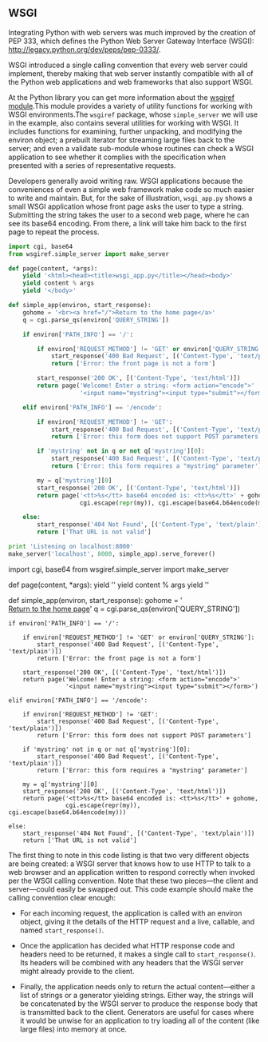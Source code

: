 ## WSGI


Integrating Python with web servers was much improved by the creation of PEP 333, which defines the Python Web Server
Gateway Interface (WSGI):
http://legacy.python.org/dev/peps/pep-0333/.

WSGI introduced a single calling convention that every web server could implement, thereby
making that web server instantly compatible with all of the Python web applications and web
frameworks that also support WSGI.

At the Python library you can get more information about the [wsgiref module](https://docs.python.org/2/library/wsgiref.html?highlight=wsgi#wsgiref).This module provides a variety of utility functions for working with WSGI environments.The `wsgiref` package, whose `simple_server` we will use in the example, also contains several utilities for
working with WSGI. It includes functions for examining, further unpacking, and modifying the environ
object; a prebuilt iterator for streaming large files back to the server; and even a validate sub-module
whose routines can check a WSGI application to see whether it complies with the specification when
presented with a series of representative requests.

Developers generally avoid writing raw. WSGI applications because the conveniences of even a
simple web framework make code so much easier to write and maintain. But, for the sake of illustration,
`wsgi_app.py` shows a small WSGI application whose front page asks the user to type a string. Submitting
the string takes the user to a second web page, where he can see its base64 encoding. From there, a link
will take him back to the first page to repeat the process.

```python
import cgi, base64
from wsgiref.simple_server import make_server

def page(content, *args):
    yield '<html><head><title>wsgi_app.py</title></head><body>'
    yield content % args
    yield '</body>'

def simple_app(environ, start_response):
    gohome = '<br><a href="/">Return to the home page</a>'
    q = cgi.parse_qs(environ['QUERY_STRING'])

    if environ['PATH_INFO'] == '/':

        if environ['REQUEST_METHOD'] != 'GET' or environ['QUERY_STRING']:
            start_response('400 Bad Request', [('Content-Type', 'text/plain')])
            return ['Error: the front page is not a form']

        start_response('200 OK', [('Content-Type', 'text/html')])
        return page('Welcome! Enter a string: <form action="encode">'
                    '<input name="mystring"><input type="submit"></form>')

    elif environ['PATH_INFO'] == '/encode':

        if environ['REQUEST_METHOD'] != 'GET':
            start_response('400 Bad Request', [('Content-Type', 'text/plain')])
            return ['Error: this form does not support POST parameters']

        if 'mystring' not in q or not q['mystring'][0]:
            start_response('400 Bad Request', [('Content-Type', 'text/plain')])
            return ['Error: this form requires a "mystring" parameter']

        my = q['mystring'][0]
        start_response('200 OK', [('Content-Type', 'text/html')])
        return page('<tt>%s</tt> base64 encoded is: <tt>%s</tt>' + gohome,
                    cgi.escape(repr(my)), cgi.escape(base64.b64encode(my)))

    else:
        start_response('404 Not Found', [('Content-Type', 'text/plain')])
        return ['That URL is not valid']

print 'Listening on localhost:8000'
make_server('localhost', 8000, simple_app).serve_forever()
```

import cgi, base64
from wsgiref.simple_server import make_server

def page(content, *args):
    yield '<html><head><title>wsgi_app.py</title></head><body>'
    yield content % args
    yield '</body>'

def simple_app(environ, start_response):
    gohome = '<br><a href="/">Return to the home page</a>'
    q = cgi.parse_qs(environ['QUERY_STRING'])

    if environ['PATH_INFO'] == '/':

        if environ['REQUEST_METHOD'] != 'GET' or environ['QUERY_STRING']:
            start_response('400 Bad Request', [('Content-Type', 'text/plain')])
            return ['Error: the front page is not a form']

        start_response('200 OK', [('Content-Type', 'text/html')])
        return page('Welcome! Enter a string: <form action="encode">'
                    '<input name="mystring"><input type="submit"></form>')

    elif environ['PATH_INFO'] == '/encode':

        if environ['REQUEST_METHOD'] != 'GET':
            start_response('400 Bad Request', [('Content-Type', 'text/plain')])
            return ['Error: this form does not support POST parameters']

        if 'mystring' not in q or not q['mystring'][0]:
            start_response('400 Bad Request', [('Content-Type', 'text/plain')])
            return ['Error: this form requires a "mystring" parameter']

        my = q['mystring'][0]
        start_response('200 OK', [('Content-Type', 'text/html')])
        return page('<tt>%s</tt> base64 encoded is: <tt>%s</tt>' + gohome,
                    cgi.escape(repr(my)), cgi.escape(base64.b64encode(my)))

    else:
        start_response('404 Not Found', [('Content-Type', 'text/plain')])
        return ['That URL is not valid']

The first thing to note in this code listing is that two very different objects are being created: a WSGI
server that knows how to use HTTP to talk to a web browser and an application written to respond
correctly when invoked per the WSGI calling convention. Note that these two pieces—the client and
server—could easily be swapped out.
This code example should make the calling convention clear enough:

- For each incoming request, the application is called with an environ object,
giving it the details of the HTTP request and a live, callable, and named
`start_response()`.


- Once the application has decided what HTTP response code and headers need
to be returned, it makes a single call to `start_response()`. Its headers will be
combined with any headers that the WSGI server might already provide to the
client.


- Finally, the application needs only to return the actual content—either a list of
strings or a generator yielding strings. Either way, the strings will be
concatenated by the WSGI server to produce the response body that is
transmitted back to the client. Generators are useful for cases where it would be
unwise for an application to try loading all of the content (like large files) into
memory at once.
